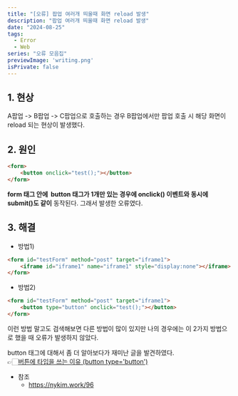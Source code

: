 ```yaml
---
title: "[오류] 팝업 여러개 띄울때 화면 reload 발생"
description: "팝업 여러개 띄울때 화면 reload 발생"
date: "2024-08-25"
tags:
  - Error
  - Web
series: "오류 모음집"
previewImage: 'writing.png'
isPrivate: false
---
```


## 1. 현상 
A팝업 -> B팝업 -> C팝업으로 호출하는 경우 B팝업에서만 팝업 호출 시 해당 화면이 reload 되는 현상이 발생했다.

## 2. 원인
```html
<form>
    <button onclick="test();"></button>
</form>
```
**form 태그 안에  button 태그가 1개만 있는 경우에 onclick() 이벤트와 동시에 submit()도 같이** 동작된다. 그래서 발생한 오류였다.

## 3. 해결
+ 방법1)
```html
<form id="testForm" method="post" target="iframe1">
    <iframe id="iframe1" name="iframe1" style="display:none"></iframe>
</form>
```
+ 방법2)
```html
<form id="testForm" method="post" target="iframe1">
    <button type="button" onclick="test();"></button>
</form>
```
이런 방법 말고도 검색해보면 다른 방법이 많이 있지만 나의 경우에는 이 2가지 방법으로 했을 때 오류가 발생하지 않았다.   

button 태그에 대해서 좀 더 알아보다가 재미난 글을 발견하였다.   
👉🏻[버튼에 타입을 쓰는 이유 (button type='button')](https://nykim.work/96 "버튼에 타입을 쓰는 이유 (button type='button')")

+ 참조
    + https://nykim.work/96